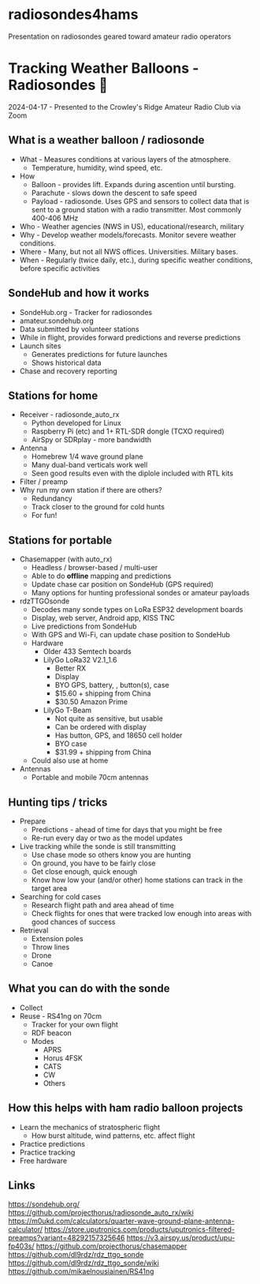 # radiosondes4hams
Presentation on radiosondes geared toward amateur radio operators

# Tracking Weather Balloons - Radiosondes 🎈
2024-04-17 - Presented to the Crowley's Ridge Amateur Radio Club via Zoom

## What is a weather balloon / radiosonde
* What - Measures conditions at various layers of the atmosphere.
  * Temperature, humidity, wind speed, etc.
* How
  * Balloon - provides lift. Expands during ascention until bursting.
  * Parachute - slows down the descent to safe speed
  * Payload - radiosonde. Uses GPS and sensors to collect data that is sent to a ground station with a radio transmitter. Most commonly 400-406 MHz
* Who - Weather agencies (NWS in US), educational/research, military
* Why - Develop weather models/forecasts. Monitor severe weather conditions.
* Where - Many, but not all NWS offices. Universities. Military bases.
* When - Regularly (twice daily, etc.), during specific weather conditions, before specific activities

## SondeHub and how it works
* SondeHub.org - Tracker for radiosondes
* amateur.sondehub.org
* Data submitted by volunteer stations
* While in flight, provides forward predictions and reverse predictions
* Launch sites
  * Generates predictions for future launches
  * Shows historical data
* Chase and recovery reporting

## Stations for home
* Receiver - radiosonde_auto_rx
  * Python developed for Linux
  * Raspberry Pi (etc) and 1+ RTL-SDR dongle (TCXO required)
  * AirSpy or SDRplay - more bandwidth
* Antenna
  * Homebrew 1/4 wave ground plane
  * Many dual-band verticals work well
  * Seen good results even with the diplole included with RTL kits
* Filter / preamp
* Why run my own station if there are others?
  * Redundancy
  * Track closer to the ground for cold hunts
  * For fun!

## Stations for portable
* Chasemapper (with auto_rx)
  * Headless / browser-based / multi-user
  * Able to do __offline__ mapping and predictions
  * Update chase car position on SondeHub (GPS required)
  * Many options for hunting professional sondes or amateur payloads
* rdzTTGOsonde
  * Decodes many sonde types on LoRa ESP32 development boards
  * Display, web server, Android app, KISS TNC
  * Live predictions from SondeHub
  * With GPS and Wi-Fi, can update chase position to SondeHub
  * Hardware
    * Older 433 Semtech boards
    * LilyGo LoRa32 V2.1_1.6
        * Better RX
        * Display
        * BYO GPS, battery, , button(s), case
        * $15.60 + shipping from China
        * $30.50 Amazon Prime
    * LilyGo T-Beam
        * Not quite as sensitive, but usable
        * Can be ordered with display
        * Has button, GPS, and 18650 cell holder
        * BYO case
        * $31.99 + shipping from China
  * Could also use at home
* Antennas
  * Portable and mobile 70cm antennas


## Hunting tips / tricks
* Prepare
  * Predictions - ahead of time for days that you might be free
  * Re-run every day or two as the model updates
* Live tracking while the sonde is still transmitting
  * Use chase mode so others know you are hunting
  * On ground, you have to be fairly close
  * Get close enough, quick enough
  * Know how low your (and/or other) home stations can track in the target area
* Searching for cold cases
  * Research flight path and area ahead of time
  * Check flights for ones that were tracked low enough into areas with good chances of success
* Retrieval
  * Extension poles
  * Throw lines
  * Drone
  * Canoe

## What you can do with the sonde
* Collect
* Reuse - RS41ng on 70cm
  * Tracker for your own flight
  * RDF beacon
  * Modes
    * APRS
    * Horus 4FSK
    * CATS
    * CW
    * Others

## How this helps with ham radio balloon projects
* Learn the mechanics of stratospheric flight
  * How burst altitude, wind patterns, etc. affect flight
* Practice predictions
* Practice tracking
* Free hardware

## Links
https://sondehub.org/
https://github.com/projecthorus/radiosonde_auto_rx/wiki
https://m0ukd.com/calculators/quarter-wave-ground-plane-antenna-calculator/
https://store.uputronics.com/products/uputronics-filtered-preamps?variant=48292157325646
https://v3.airspy.us/product/upu-fp403s/
https://github.com/projecthorus/chasemapper
https://github.com/dl9rdz/rdz_ttgo_sonde
https://github.com/dl9rdz/rdz_ttgo_sonde/wiki
https://github.com/mikaelnousiainen/RS41ng

